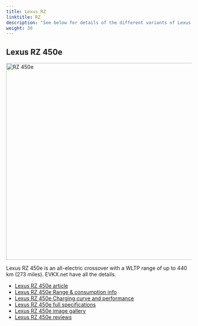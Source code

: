 ```yaml
---
title: Lexus RZ
linktitle: RZ
description: "See below for details of the different variants of Lexus RZ"
weight: 30
---
```

## Lexus RZ 450e

<a href="/models/lexus/rz/rz_450e/"><img src="https://media.evkx.net/multimedia/models/lexus/rz/rz_450e/main_1_st.jpg" width="800" height="533" alt="RZ 450e" ></a>

Lexus RZ 450e is an all-electric crossover with a WLTP range of up to 440 km (273 miles). EVKX.net have all the details. 

- [Lexus RZ 450e article](/models/lexus/rz/rz_450e/)
- [Lexus RZ 450e Range & consumption info](/models/lexus/rz/rz_450e//rangeandconsumption)
- [Lexus RZ 450e Charging curve and performance](/models/lexus/rz/rz_450e//chargingcurve)
- [Lexus RZ 450e full specifications](/models/lexus/rz/rz_450e//specifications)
- [Lexus RZ 450e image gallery](/models/lexus/rz/rz_450e//gallery)
- [Lexus RZ 450e reviews](/models/lexus/rz/rz_450e//reviews)

